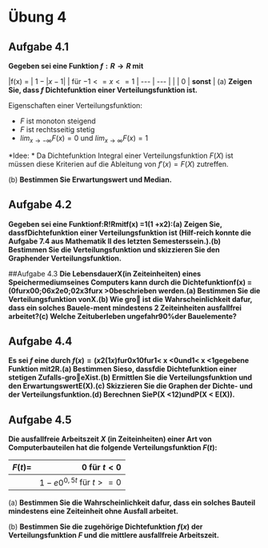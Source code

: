 # Übung 4
## Aufgabe 4.1
**Gegeben sei eine Funktion $f:R \rightarrow R$ mit**

|f(x) = | $1 - | x - 1|$ | für $-1 <= x <= 1$
| --- | --- |
| | $0$ | **sonst** |
(a) **Zeigen Sie, dass $f$ Dichtefunktion einer Verteilungsfunktion ist.**

Eigenschaften einer Verteilungsfunktion:
 * $F$ ist monoton steigend
 * $F$ ist rechtsseitig stetig
 * $lim_{x \rightarrow- \infty} F(x)=0$ und $lim_{x \rightarrow \infty} F(x)=1$

*Idee: *
Da Dichtefunktion Integral einer Verteilungsfunktion $F(X)$ ist müssen diese Kriterien auf die Ableitung von $f'(x)=F(X)$ zutreffen.

(b)  **Bestimmen Sie Erwartungswert und Median.**

## Aufgabe 4.2
**Gegeben sei eine Funktionf:R!Rmitf(x) =1(1 +x2):(a)  Zeigen Sie, dassfDichtefunktion einer Verteilungsfunktion ist (Hilf-reich konnte die Aufgabe 7.4 aus Mathematik II des letzten Semesterssein.).(b)  Bestimmen Sie die Verteilungsfunktion und skizzieren Sie den Graphender Verteilungsfunktion.**

##Aufgabe 4.3
**Die LebensdauerX(in Zeiteinheiten) eines Speichermediumseines Computers kann durch die Dichtefunktionf(x) =(0furx00;06x2e0;02x3furx >0beschrieben werden.(a)  Bestimmen Sie die Verteilungsfunktion vonX.(b)  Wie  gro  ist  die  Wahrscheinlichkeit  dafur,  dass  ein  solches  Bauele-ment mindestens 2 Zeiteinheiten ausfallfrei arbeitet?(c)  Welche Zeituberleben ungefahr90%der Bauelemente?**

## Aufgabe 4.4
**Es sei $f$ eine durch $f(x) =(x2(1x)$fur0x10fur1< x <0und1< x <1gegebene Funktion mit2R.(a)  Bestimmen Sieso, dassfdie Dichtefunktion einer stetigen Zufalls-groeXist.(b)  Ermittlen Sie die Verteilungsfunktion und den ErwartungswertE(X).(c)  Skizzieren Sie die Graphen der Dichte- und der Verteilungsfunktion.(d)  Berechnen SieP(X <12)undP(X < E(X)).**

## Aufgabe 4.5
**Die  ausfallfreie  Arbeitszeit $X$ (in  Zeiteinheiten)  einer  Art von Computerbauteilen hat die folgende Verteilungsfunktion $F(t)$:**

|  $F(t)=$  | $0$ für $t <0$ |
| --- | ---: |
| | $1-e0^{0,5t}$ für $t>=0$|

(a)  **Bestimmen Sie die Wahrscheinlichkeit dafur, dass ein solches Bauteil mindestens eine Zeiteinheit ohne Ausfall arbeitet.**

(b) **Bestimmen  Sie  die  zugehörige  Dichtefunktion $f(x)$ der  Verteilungsfunktion $F$ und die mittlere ausfallfreie Arbeitszeit.**
